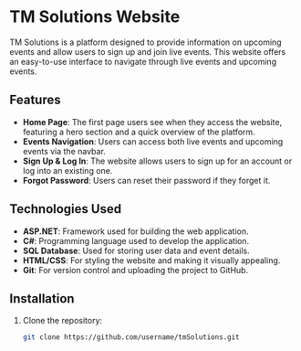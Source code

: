 # TM Solutions Website

TM Solutions is a platform designed to provide information on upcoming events and allow users to sign up and join live events. This website offers an easy-to-use interface to navigate through live events and upcoming events.

## Features

- **Home Page**: The first page users see when they access the website, featuring a hero section and a quick overview of the platform.
- **Events Navigation**: Users can access both live events and upcoming events via the navbar.
- **Sign Up & Log In**: The website allows users to sign up for an account or log into an existing one.
- **Forgot Password**: Users can reset their password if they forget it.

## Technologies Used

- **ASP.NET**: Framework used for building the web application.
- **C#**: Programming language used to develop the application.
- **SQL Database**: Used for storing user data and event details.
- **HTML/CSS**: For styling the website and making it visually appealing.
- **Git**: For version control and uploading the project to GitHub.

## Installation

1. Clone the repository:
   ```bash
   git clone https://github.com/username/tmSolutions.git
